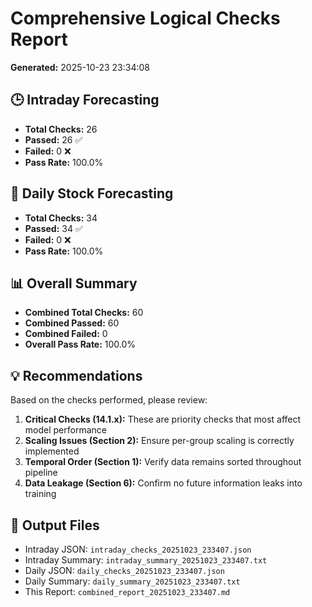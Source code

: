 # Comprehensive Logical Checks Report

**Generated:** 2025-10-23 23:34:08

## 🕒 Intraday Forecasting

- **Total Checks:** 26
- **Passed:** 26 ✅
- **Failed:** 0 ❌
- **Pass Rate:** 100.0%

## 📅 Daily Stock Forecasting

- **Total Checks:** 34
- **Passed:** 34 ✅
- **Failed:** 0 ❌
- **Pass Rate:** 100.0%

## 📊 Overall Summary

- **Combined Total Checks:** 60
- **Combined Passed:** 60
- **Combined Failed:** 0
- **Overall Pass Rate:** 100.0%

## 💡 Recommendations

Based on the checks performed, please review:

1. **Critical Checks (14.1.x):** These are priority checks that most affect model performance
2. **Scaling Issues (Section 2):** Ensure per-group scaling is correctly implemented
3. **Temporal Order (Section 1):** Verify data remains sorted throughout pipeline
4. **Data Leakage (Section 6):** Confirm no future information leaks into training

## 📁 Output Files

- Intraday JSON: `intraday_checks_20251023_233407.json`
- Intraday Summary: `intraday_summary_20251023_233407.txt`
- Daily JSON: `daily_checks_20251023_233407.json`
- Daily Summary: `daily_summary_20251023_233407.txt`
- This Report: `combined_report_20251023_233407.md`
